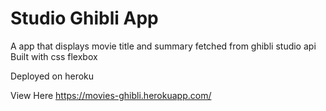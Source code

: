 # Studio Ghibli App

A app that displays movie title and summary fetched from ghibli studio api\
Built with css flexbox


Deployed on heroku

View Here https://movies-ghibli.herokuapp.com/
